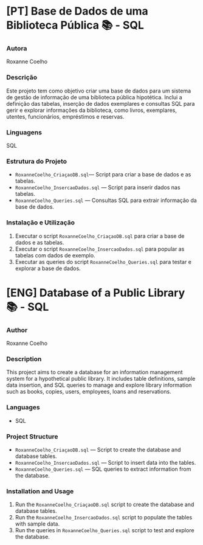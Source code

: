 # [PT] Base de Dados de uma Biblioteca Pública 📚 - SQL

### Autora 
Roxanne Coelho

### Descrição
Este projeto tem como objetivo criar uma base de dados para um sistema de gestão de informação de uma biblioteca pública hipotética. 
Inclui a definição das tabelas, inserção de dados exemplares e consultas SQL para gerir e explorar informações da biblioteca, como livros, exemplares, utentes, funcionários, empréstimos e reservas.

### Linguagens
SQL

### Estrutura do Projeto
 - `RoxanneCoelho_CriaçaoDB.sql`— Script para criar a base de dados e as tabelas.
 - `RoxanneCoelho_InsercaoDados.sql` — Script para inserir dados nas tabelas.
 - `RoxanneCoelho_Queries.sql` — Consultas SQL para extrair informação da base de dados.

### Instalação e Utilização
 1. Executar o script `RoxanneCoelho_CriaçaoDB.sql` para criar a base de dados e as tabelas.
 2. Executar o script `RoxanneCoelho_InsercaoDados.sql` para popular as tabelas com dados de exemplo.
 3. Executar as queries do script `RoxanneCoelho_Queries.sql` para testar e explorar a base de dados.



    
# [ENG] Database of a Public Library 📚 - SQL

### Author
Roxanne Coelho

### Description  
This project aims to create a database for an information management system for a hypothetical public library. 
It includes table definitions, sample data insertion, and SQL queries to manage and explore library information such as books, copies, users, employees, loans and reservations.

### Languages 
- SQL  

### Project Structure  
- `RoxanneCoelho_CriaçaoDB.sql` — Script to create the database and database tables.  
- `RoxanneCoelho_InsercaoDados.sql` — Script to insert data into the tables.  
- `RoxanneCoelho_Queries.sql` — SQL queries to extract information from the database.

### Installation and Usage   
1. Run the `RoxanneCoelho_CriaçaoDB.sql` script to create the database and database tables.  
2. Run the `RoxanneCoelho_InsercaoDados.sql` script to populate the tables with sample data.  
3. Run the queries in `RoxanneCoelho_Queries.sql` script to test and explore the database.
